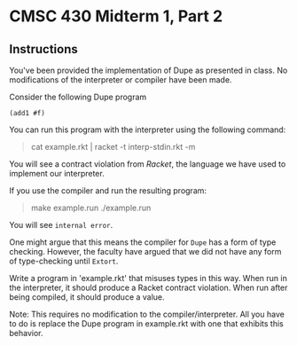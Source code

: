 # CMSC 430 Midterm 1, Part 2

## Instructions

You've been provided the implementation of Dupe as presented in class.
No modifications of the interpreter or compiler have been made.

Consider the following Dupe program

```
(add1 #f)
```

You can run this program with the interpreter using the following command:

> cat example.rkt | racket -t interp-stdin.rkt -m

You will see a contract violation from _Racket_, the language we have used to
implement our interpreter.

If you use the compiler and run the resulting program:

> make example.run
> ./example.run

You will see `internal error`.

One might argue that this means the compiler for `Dupe` has a form of type
checking. However, the faculty have argued that we did not have any form of
type-checking until `Extort`.

Write a program in 'example.rkt' that misuses types in this way. When run in
the interpreter, it should produce a Racket contract violation. When run after
being compiled, it should produce a value.

Note: This requires no modification to the compiler/interpreter. All you have
to do is replace the Dupe program in example.rkt with one that exhibits this
behavior.

